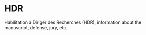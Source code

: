 # HDR
Habilitation à Diriger des Recherches (HDR), information about the manuscript, defense, jury, etc. 
